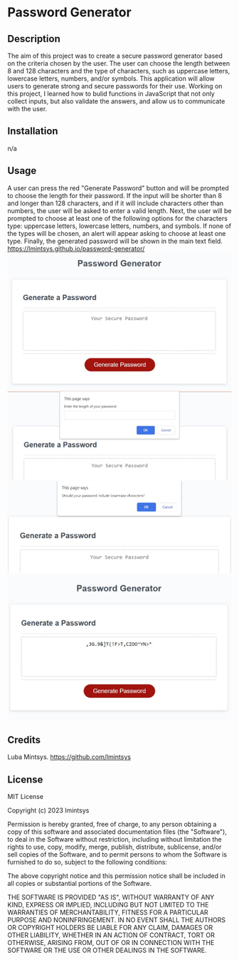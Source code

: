 # Password Generator

## Description

The aim of this project was to create a secure password generator based on the criteria chosen by the user. The user can choose the length between 8 and 128 characters and the type of characters, such as uppercase letters, lowercase letters, numbers, and/or symbols. This application will allow users to generate strong and secure passwords for their use.
Working on this project, I learned how to bulid functions in JavaScript that not only collect inputs, but also validate the answers, and allow us to communicate with the user.

## Installation

n/a

## Usage

A user can press the red "Generate Password" button and will be prompted to choose the length for their password. If the input will be shorter than 8 and longer than 128 characters, and if it will include characters other than numbers, the user will be asked to enter a valid length. Next, the user will be prompted to choose at least one of the following options for the characters type: uppercase letters, lowercase letters, numbers, and symbols. If none of the types will be chosen, an alert will appear asking to choose at least one type. Finally, the generated password will be shown in the main text field.
https://lmintsys.github.io/password-generator/
![main](assets/images/main.jpg)
![length](assets/images/length.jpg)
![lowercase](assets/images/lowercase.jpg)
![password](assets/images/final.jpg)

## Credits

Luba Mintsys. https://github.com/lmintsys

## License

MIT License

Copyright (c) 2023 lmintsys

Permission is hereby granted, free of charge, to any person obtaining a copy
of this software and associated documentation files (the "Software"), to deal
in the Software without restriction, including without limitation the rights
to use, copy, modify, merge, publish, distribute, sublicense, and/or sell
copies of the Software, and to permit persons to whom the Software is
furnished to do so, subject to the following conditions:

The above copyright notice and this permission notice shall be included in all
copies or substantial portions of the Software.

THE SOFTWARE IS PROVIDED "AS IS", WITHOUT WARRANTY OF ANY KIND, EXPRESS OR
IMPLIED, INCLUDING BUT NOT LIMITED TO THE WARRANTIES OF MERCHANTABILITY,
FITNESS FOR A PARTICULAR PURPOSE AND NONINFRINGEMENT. IN NO EVENT SHALL THE
AUTHORS OR COPYRIGHT HOLDERS BE LIABLE FOR ANY CLAIM, DAMAGES OR OTHER
LIABILITY, WHETHER IN AN ACTION OF CONTRACT, TORT OR OTHERWISE, ARISING FROM,
OUT OF OR IN CONNECTION WITH THE SOFTWARE OR THE USE OR OTHER DEALINGS IN THE
SOFTWARE.
